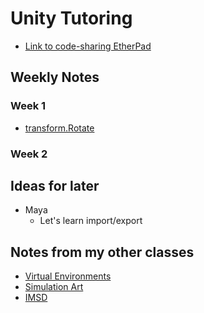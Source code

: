 # Unity Tutoring

+ [Link to code-sharing EtherPad](https://yopad.eu/p/grayson-sol-unity)

## Weekly Notes

### Week 1
+ [transform.Rotate](https://docs.unity3d.com/ScriptReference/Transform.Rotate.html)

### Week 2



## Ideas for later
+ Maya
  + Let's learn import/export

## Notes from my other classes

+ [Virtual Environments](https://github.com/prismspecs/Virtual-Environments)
+ [Simulation Art](https://github.com/prismspecs/simulation-art)
+ [IMSD](https://github.com/imsd/index)
